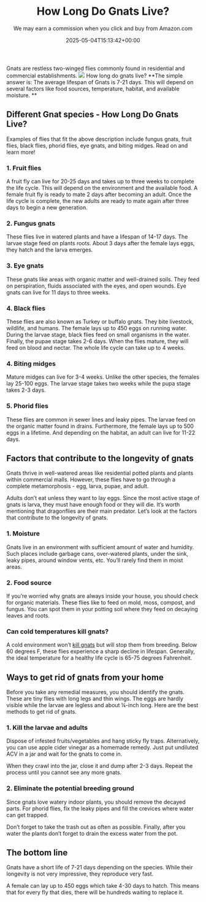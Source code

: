 ﻿---
author: We may earn a commission when you click and buy from Amazon.com
layout: post
title: How Long Do Gnats Live?
date: '2025-05-04T15:13:42+00:00'
categories:
- Gnat
- Guide
tags: []
slug: /how-long-do-gnats-live/
lastmod: 2025-05-07T12:21:27+03:00
---

Gnats are restless two-winged flies commonly found in residential and commercial establishments.
![](/assets/img/img/)
How long do gnats live?
**The simple answer is: The average lifespan of Gnats is 7-21 days. This will depend on several factors like food sources, temperature, habitat, and available moisture. **
## Different Gnat species - How Long Do Gnats Live?
Examples of flies that fit the above description include fungus gnats, fruit flies, black flies, phorid flies, eye gnats, and biting midges. Read on and learn more!
### 1. Fruit flies
A fruit fly can live for 20-25 days and takes up to three weeks to complete the life cycle. This will depend on the environment and the available food. A female fruit fly is ready to mate 2 days after becoming an adult. Once the life cycle is complete, the new adults are ready to mate again after three days to begin a new generation.
### 2. Fungus gnats
These flies live in watered plants and have a lifespan of 14-17 days. The larvae stage feed on plants roots. About 3 days after the female lays eggs, they hatch and the larva emerges.
### 3. Eye gnats
These gnats like areas with organic matter and well-drained soils. They feed on perspiration, fluids associated with the eyes, and open wounds. Eye gnats can live for 11 days to three weeks.
### 4. Black flies
These flies are also known as Turkey or buffalo gnats. They bite livestock, wildlife, and humans. The female lays up to 450 eggs on running water. During the larvae stage, black flies feed on small organisms in the water. Finally, the pupae stage takes 2-6 days. When the flies mature, they will feed on blood and nectar. The whole life cycle can take up to 4 weeks.
### 4. Biting midges
Mature midges can live for 3-4 weeks. Unlike the other species, the females lay 25-100 eggs. The larvae stage takes two weeks while the pupa stage takes 2-3 days.
### 5. Phorid flies
These flies are common in sewer lines and leaky pipes. The larvae feed on the organic matter found in drains. Furthermore, the female lays up to 500 eggs in a lifetime. And depending on the habitat, an adult can live for 11-22 days.
## Factors that contribute to the longevity of gnats
Gnats thrive in well-watered areas like residential potted plants and plants within commercial malls. However, these flies have to go through a complete metamorphosis - egg, larva, pupae, and adult.

Adults don’t eat unless they want to lay eggs. Since the most active stage of gnats is larva, they must have enough food or they will die. It’s worth mentioning that dragonflies are their main predator. Let’s look at the factors that contribute to the longevity of gnats.
### 1. Moisture
Gnats live in an environment with sufficient amount of water and humidity. Such places include garbage cans, over-watered plants, under the sink, leaky pipes, around window vents, etc. You’ll rarely find them in moist areas.
### 2. Food source
If you’re worried why gnats are always inside your house, you should check for organic materials. These flies like to feed on mold, moss, compost, and fungus. You can spot them in your potting soil where they feed on decaying leaves and roots.
### Can cold temperatures kill gnats?
A cold environment won’t
[kill gnats](https://pestpolicy.com/how-to-get-rid-of-gnats/)
but will stop them from breeding. Below 60 degrees F, these flies experience a sharp decline in lifespan. Generally, the ideal temperature for a healthy life cycle is 65-75 degrees Fahrenheit.
## Ways to get rid of gnats from your home
Before you take any remedial measures, you should identify the gnats. These are tiny flies with long legs and thin wings. The eggs are hardly visible while the larvae are legless and about ¼-inch long. Here are the best methods to get rid of gnats.
### 1. Kill the larvae and adults
Dispose of infested fruits/vegetables and hang sticky fly traps. Alternatively, you can use apple cider vinegar as a homemade remedy. Just put undiluted ACV in a jar and wait for the gnats to come in.

When they crawl into the jar, close it and dump after 2-3 days. Repeat the process until you cannot see any more gnats.
### 2. Eliminate the potential breeding ground
Since gnats love watery indoor plants, you should remove the decayed parts. For phorid flies, fix the leaky pipes and fill the crevices where water can get trapped.

Don’t forget to take the trash out as often as possible. Finally, after you water the plants don’t forget to drain the excess water from the pot.
## The bottom line
Gnats have a short life of 7-21 days depending on the species. While their longevity is not very impressive, they reproduce very fast.

A female can lay up to 450 eggs which take 4-30 days to hatch. This means that for every fly that dies, there will be hundreds waiting to replace it.